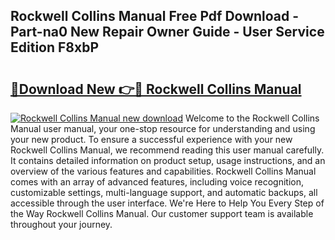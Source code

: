 ## Rockwell Collins Manual Free Pdf Download - Part-na0 New Repair Owner Guide - User Service Edition F8xbP

# <h2><a href="http://bc60490.oget.top/?id=Rockwell+Collins+Manual">🔗Download New 👉🔴 Rockwell Collins Manual</a></h2>

[![Rockwell Collins Manual new download](https://i.imgur.com/5g1atiW.png)](http://bc60490.oget.top/?id=Rockwell+Collins+Manual)
Welcome to the Rockwell Collins Manual user manual, your one-stop resource for understanding and using your new product. To ensure a successful experience with your new Rockwell Collins Manual, we recommend reading this user manual carefully. It contains detailed information on product setup, usage instructions, and an overview of the various features and capabilities. Rockwell Collins Manual comes with an array of advanced features, including voice recognition, customizable settings, multi-language support, and automatic backups, all accessible through the user interface. We're Here to Help You Every Step of the Way Rockwell Collins Manual. Our customer support team is available throughout your journey.
